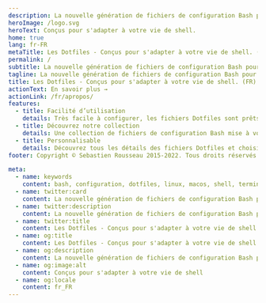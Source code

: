 ```yaml
---
description: La nouvelle génération de fichiers de configuration Bash pour macOS, Linux et Windows. Une collection de scripts, d'alias, de fonctions que vous pouvez utiliser pour personnaliser votre shell.
heroImage: /logo.svg
heroText: Conçus pour s'adapter à votre vie de shell.
home: true
lang: fr-FR
metaTitle: Les Dotfiles - Conçus pour s'adapter à votre vie de shell. (FR)
permalink: /
subtitle: La nouvelle génération de fichiers de configuration Bash pour macOS, Linux et Windows. Une collection de scripts, d'alias, de fonctions que vous pouvez utiliser pour personnaliser votre shell.
tagline: La nouvelle génération de fichiers de configuration Bash pour macOS, Linux et Windows. Une collection de scripts, d'alias, de fonctions que vous pouvez utiliser pour personnaliser votre shell.
title: Les Dotfiles - Conçus pour s'adapter à votre vie de shell. (FR)
actionText: En savoir plus →
actionLink: /fr/apropos/
features:
  - title: Facilité d’utilisation
    details: Très facile à configurer, les fichiers Dotfiles sont prêts à l'emploi et idéals pour personnaliser votre shell et vos applications
  - title: Découvrez notre collection
    details: Une collection de fichiers de configuration Bash mise à votre disposition gratuitement
  - title: Personnalisable
    details: Découvrez tous les détails des fichiers Dotfiles et choisissez ceux que vous préférez suivant vos envies
footer: Copyright © Sebastien Rousseau 2015-2022. Tous droits réservés.

meta:
  - name: keywords
    content: bash, configuration, dotfiles, linux, macos, shell, terminal, windows
  - name: twitter:card
    content: La nouvelle génération de fichiers de configuration Bash pour macOS, Linux et Windows. Une collection de scripts, d'alias, de fonctions que vous pouvez utiliser pour personnaliser votre shell.
  - name: twitter:description
    content: La nouvelle génération de fichiers de configuration Bash pour macOS, Linux et Windows. Une collection de scripts, d'alias, de fonctions que vous pouvez utiliser pour personnaliser votre shell.
  - name: twitter:title
    content: Les Dotfiles - Conçus pour s'adapter à votre vie de shell. (FR)
  - name: og:title
    content: Les Dotfiles - Conçus pour s'adapter à votre vie de shell. (FR)
  - name: og:description
    content: La nouvelle génération de fichiers de configuration Bash pour macOS, Linux et Windows. Une collection de scripts, d'alias, de fonctions que vous pouvez utiliser pour personnaliser votre shell.
  - name: og:image:alt
    content: Conçus pour s'adapter à votre vie de shell
  - name: og:locale
    content: fr_FR
---
```

